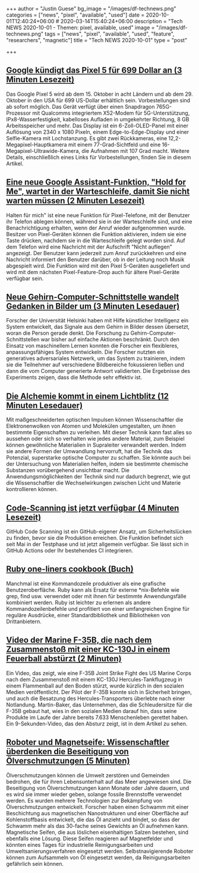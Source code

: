 +++
author = "Justin Guese"
bg_image = "/images/df-technews.png"
categories = ["news", "pixel", "available", "used"]
date = 2020-10-01T12:40:24+06:00 # 2020-03-14T15:40:24+06:00
description = "Tech NEWS 2020-10-01 - Themen: pixel, available, used"
image = "/images/df-technews.png"
tags = ["news", "pixel", "available", "used", "feature", "researchers", "magnetic"]
title = "Tech NEWS 2020-10-01"
type = "post"

+++

## [Google kündigt das Pixel 5 für 699 Dollar an (3 Minuten Lesezeit)](https://www.theverge.com/2020/9/30/21456181/google-pixel-5-features-price-release-date-announcement/1/01000174e3a16518-46dccc16-d34b-4032-b20f-38fec2547d33-000000/DuccGn2rbpbawIF5IQ5h178JqhwfpwG32_1Hi5Bz2RA=161)

 Das Google Pixel 5 wird ab dem 15. Oktober in acht Ländern und ab dem 29. Oktober in den USA für 699 US-Dollar erhältlich sein. Vorbestellungen sind ab sofort möglich. Das Gerät verfügt über einen Snapdragon 765G-Prozessor mit Qualcomms integriertem X52-Modem für 5G-Unterstützung, IPx8-Wasserfestigkeit, kabelloses Aufladen in umgekehrter Richtung, 8 GB Arbeitsspeicher und mehr. Das Display ist ein 6-Zoll-OLED-Panel mit einer Auflösung von 2340 x 1080 Pixeln, einem Edge-to-Edge-Display und einer Selfie-Kamera mit Lochstanzung. Es gibt zwei Rückkameras, eine 12,2-Megapixel-Hauptkamera mit einem 77-Grad-Sichtfeld und eine 16-Megapixel-Ultrawide-Kamera, die Aufnahmen mit 107 Grad macht. Weitere Details, einschließlich eines Links für Vorbestellungen, finden Sie in diesem Artikel.

## [Eine neue Google Assistant-Funktion, "Hold for Me", wartet in der Warteschleife, damit Sie nicht warten müssen (2 Minuten Lesezeit)](https://techcrunch.com/2020/09/30/a-new-google-assistant-feature-hold-for-me-waits-on-hold-so-you-dont-have-to//1/01000174e3a16518-46dccc16-d34b-4032-b20f-38fec2547d33-000000/aaFIxL13Y7-v71S44THcNkpNuXZavzXx51xNrC8ZF9o=161)

 Halten für mich" ist eine neue Funktion für Pixel-Telefone, mit der Benutzer ihr Telefon ablegen können, während sie in der Warteschleife sind, und eine Benachrichtigung erhalten, wenn der Anruf wieder aufgenommen wurde. Besitzer von Pixel-Geräten können die Funktion aktivieren, indem sie eine Taste drücken, nachdem sie in die Warteschleife gelegt worden sind. Auf dem Telefon wird eine Nachricht mit der Aufschrift "Nicht auflegen" angezeigt. Der Benutzer kann jederzeit zum Anruf zurückkehren und eine Nachricht informiert den Benutzer darüber, ob in der Leitung noch Musik abgespielt wird. Die Funktion wird mit den Pixel 5-Geräten ausgeliefert und wird mit dem nächsten Pixel-Feature-Drop auch für ältere Pixel-Geräte verfügbar sein.

## [Neue Gehirn-Computer-Schnittstelle wandelt Gedanken in Bilder um (3 Minuten Lesedauer)](https://www.psychologytoday.com/us/blog/the-future-brain/202009/new-brain-computer-interface-transforms-thoughts-images/1/01000174e3a16518-46dccc16-d34b-4032-b20f-38fec2547d33-000000/ds-_NjZup8ljrj767vzoy_NrvumFGRfyblqcGFwyTTM=161)

 Forscher der Universität Helsinki haben mit Hilfe künstlicher Intelligenz ein System entwickelt, das Signale aus dem Gehirn in Bilder dessen übersetzt, woran die Person gerade denkt. Die Forschung zu Gehirn-Computer-Schnittstellen war bisher auf einfache Aktionen beschränkt. Durch den Einsatz von maschinellem Lernen konnten die Forscher ein flexibleres, anpassungsfähiges System entwickeln. Die Forscher nutzten ein generatives adversariales Netzwerk, um das System zu trainieren, indem sie die Teilnehmer auf verschiedene Bildbereiche fokussieren ließen und dann die vom Computer generierte Antwort validierten. Die Ergebnisse des Experiments zeigen, dass die Methode sehr effektiv ist.

## [Die Alchemie kommt in einem Lichtblitz (12 Minuten Lesedauer)](https://www.quantamagazine.org/alchemy-arrives-in-a-burst-of-laser-light-20200930//1/01000174e3a16518-46dccc16-d34b-4032-b20f-38fec2547d33-000000/B1D_0D9__kXaIVF2cuONAGa_BQjDRlH1-BvP9JwnS_A=161)

 Mit maßgeschneiderten optischen Impulsen können Wissenschaftler die Elektronenwolken von Atomen und Molekülen umgestalten, um ihnen bestimmte Eigenschaften zu verleihen. Mit dieser Technik kann fast alles so aussehen oder sich so verhalten wie jedes andere Material, zum Beispiel können gewöhnliche Materialien in Supraleiter verwandelt werden. Indem sie andere Formen der Umwandlung hervorruft, hat die Technik das Potenzial, superstarke optische Computer zu schaffen. Sie könnte auch bei der Untersuchung von Materialien helfen, indem sie bestimmte chemische Substanzen vorübergehend unsichtbar macht. Die Anwendungsmöglichkeiten der Technik sind nur dadurch begrenzt, wie gut die Wissenschaftler die Wechselwirkungen zwischen Licht und Materie kontrollieren können.

## [Code-Scanning ist jetzt verfügbar (4 Minuten Lesezeit)](https://github.blog/2020-09-30-code-scanning-is-now-available//1/01000174e3a16518-46dccc16-d34b-4032-b20f-38fec2547d33-000000/KDhY8HlZqCOJnCoQXgUiRgqQWlmNKFyUFh4AEV-BSxQ=161)

 GitHub Code Scanning ist ein GitHub-eigener Ansatz, um Sicherheitslücken zu finden, bevor sie die Produktion erreichen. Die Funktion befindet sich seit Mai in der Testphase und ist jetzt allgemein verfügbar. Sie lässt sich in GitHub Actions oder Ihr bestehendes CI integrieren.

## [Ruby one-liners cookbook (Buch)](https://learnbyexample.github.io/learn_ruby_oneliners/one-liner-introduction.html/1/01000174e3a16518-46dccc16-d34b-4032-b20f-38fec2547d33-000000/hWvmWW1hieXG59DfqCT4LcrbwCs2Cat1DG-8Blrq0ds=161)

 Manchmal ist eine Kommandozeile produktiver als eine grafische Benutzeroberfläche. Ruby kann als Ersatz für externe *nix-Befehle wie grep, find usw. verwendet oder mit ihnen für bestimmte Anwendungsfälle kombiniert werden. Ruby ist leichter zu erlernen als andere Kommandozeilenbefehle und profitiert von einer umfangreichen Engine für reguläre Ausdrücke, einer Standardbibliothek und Bibliotheken von Drittanbietern.

## [Video der Marine F-35B, die nach dem Zusammenstoß mit einer KC-130J in einem Feuerball abstürzt (2 Minuten)](https://www.thedrive.com/the-war-zone/36826/video-emerges-of-marine-f-35b-crashing-in-a-ball-of-fire-after-colliding-with-a-kc-130j/1/01000174e3a16518-46dccc16-d34b-4032-b20f-38fec2547d33-000000/7Ee_VUt5D_iDdriPCdvSYHI8XJJg5RlhQ3vckCfd0oA=161)

 Ein Video, das zeigt, wie eine F-35B Joint Strike Fight des US Marine Corps nach dem Zusammenstoß mit einem KC-130J Hercules-Tankflugzeug in einem Flammenball auf den Boden stürzt, wurde kürzlich in den sozialen Medien veröffentlicht. Der Pilot der F-35B konnte sich in Sicherheit bringen, und auch die Besatzung des Hercules-Transporters überlebte nach einer Notlandung. Martin-Baker, das Unternehmen, das die Schleudersitze für die F-35B gebaut hat, wies in den sozialen Medien darauf hin, dass seine Produkte im Laufe der Jahre bereits 7.633 Menschenleben gerettet haben. Ein 9-Sekunden-Video, das den Absturz zeigt, ist in dem Artikel zu sehen.

## [Roboter und Magnetseife: Wissenschaftler überdenken die Beseitigung von Ölverschmutzungen (5 Minuten)](https://www.theguardian.com/environment/2020/sep/29/robots-and-magnetic-soap-scientists-rethink-oil-spill-clean-ups/1/01000174e3a16518-46dccc16-d34b-4032-b20f-38fec2547d33-000000/PGAzxdGmtygCWpybKIHZX1pzUhABklg8HEt3ZS8rgOA=161)

 Ölverschmutzungen können die Umwelt zerstören und Gemeinden bedrohen, die für ihren Lebensunterhalt auf das Meer angewiesen sind. Die Beseitigung von Ölverschmutzungen kann Monate oder Jahre dauern, und es wird sie immer wieder geben, solange fossile Brennstoffe verwendet werden. Es wurden mehrere Technologien zur Bekämpfung von Ölverschmutzungen entwickelt. Forscher haben einen Schwamm mit einer Beschichtung aus magnetischen Nanostrukturen und einer Oberfläche auf Kohlenstoffbasis entwickelt, die das Öl anzieht und bindet, so dass der Schwamm mehr als das 30-fache seines Gewichts an Öl aufnehmen kann. Magnetische Seifen, die aus löslichen eisenhaltigen Salzen bestehen, sind ebenfalls eine Lösung. Diese Seifen reagieren auf Magnetfelder und könnten eines Tages für industrielle Reinigungsarbeiten und Umweltsanierungsverfahren eingesetzt werden. Selbstnavigierende Roboter können zum Aufsammeln von Öl eingesetzt werden, da Reinigungsarbeiten gefährlich sein können.

